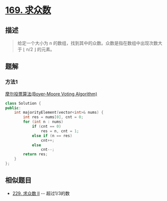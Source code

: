 # [169. 求众数](https://leetcode-cn.com/problems/majority-element/)

## 描述
> 给定一个大小为 n 的数组，找到其中的众数。众数是指在数组中出现次数大于 ⌊ n/2 ⌋ 的元素。

## 题解

### 方法1

[摩尔投票算法(Boyer-Moore Voting Algorithm)](https://blog.csdn.net/u014248127/article/details/79230221)


```c++
class Solution {
public:
    int majorityElement(vector<int>& nums) {
        int res = nums[0], cnt = 0;
        for (int n : nums)
            if (cnt == 0)
                res = n, cnt = 1;
            else if (n == res) 
                cnt++;
            else 
                cnt--;
        return res;
    }
};
```

## 相似题目
- [229. 求众数 II](https://leetcode-cn.com/problems/majority-element-ii/)  -- 超过1/3的数